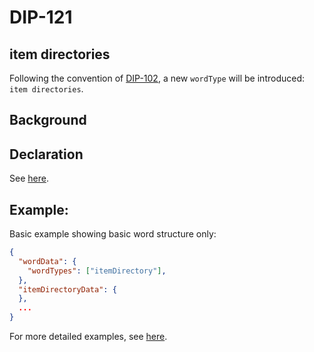 DIP-121
======

item directories
------------------------------

Following the convention of [DIP-102](102.md), a new `wordType` will be introduced: `item directories`.

## Background


## Declaration

See [here](declarations/itemDirectory.md).

## Example:

Basic example showing basic word structure only:

```json
{
  "wordData": {
    "wordTypes": ["itemDirectory"],
  },
  "itemDirectoryData": {
  },
  ...
}
```

For more detailed examples, see [here](examples/itemDirectories).
